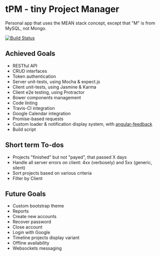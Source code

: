# tPM - tiny Project Manager

Personal app that uses the MEAN stack concept, except that "M" is from MySQL, not Mongo.

[![Build Status](https://travis-ci.org/andreipfeiffer/tpm.svg?branch=master)](https://travis-ci.org/andreipfeiffer/tpm)

## Achieved Goals

* RESTful API
* CRUD interfaces
* Token authentication
* Server unit-tests, using Mocha & expect.js
* Client unit-tests, using Jasmine & Karma
* Client e2e testing, using Protractor
* Bower components management
* Code linting
* Travis-CI integration
* Google Calendar integration
* Promise-based requests
* Custom loader & notification display system, with [angular-feedback](https://github.com/andreipfeiffer/angular-feedback)
* Build script

## Short term To-dos

* Projects "finished" but not "payed", that passed X days
* Handle all server errors on client: 4xx (verbosely) and 5xx (generic, silent)
* Sort projects based on various criteria
* Filter by Client

## Future Goals

* Custom bootstrap theme
* Reports
* Create new accounts
* Recover password
* Close account
* Login with Google
* Timeline projects display variant
* Offline availability
* Websockets messaging
